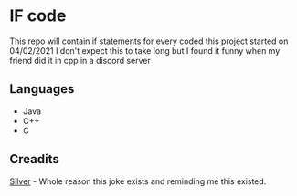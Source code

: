 # IF code

This repo will contain if statements for every coded this project started on 04/02/2021 I don't expect this to take long but I found it funny when my friend did it in cpp in a discord server

## Languages 
- Java
- C++
- C

## Creadits

[Silver](https://github.com/7qt) - Whole reason this joke exists and reminding me this existed.

